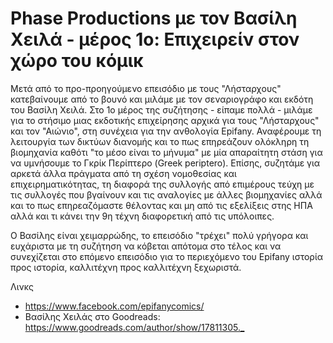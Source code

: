 # Phase Productions με τον Βασίλη Χειλά - μέρος 1ο: Επιχειρείν στον χώρο του κόμικ

Μετά από το προ-προηγούμενο επεισόδιο με τους "Λήσταρχους" κατεβαίνουμε από το βουνό και μιλάμε με τον σεναριογράφο και εκδότη του Βασίλη Χειλά. Στο 1ο μέρος της συζήτησης - είπαμε πολλά - μιλάμε για το στήσιμο μιας εκδοτικής επιχείρησης αρχικά για τους "Λήσταρχους" και τον "Αιώνιο", στη συνέχεια για την ανθολογία Epifany. Αναφέρουμε τη λειτουργία των δικτύων διανομής και το πως επηρεάζουν ολόκληρη τη βιομηχανία καθότι "το μέσο είναι το μήνυμα" με μία απαραίτητη στάση για να υμνήσουμε το Γκρίκ Περίπτερο (Greek periptero). Επίσης, συζητάμε για αρκετά άλλα πράγματα από τη σχέση νομοθεσίας και επιχειρηματικότητας, τη διαφορά της συλλογής από επιμέρους τεύχη με τις συλλογές που βγαίνουν και τις αναλογίες με άλλες βιομηχανίες αλλά και το πως επηρεαζόμαστε θέλοντας και μη από τις εξελίξεις στης ΗΠΑ αλλά και τι κάνει την 9η τέχνη διαφορετική από τις υπόλοιπες.

Ο Βασίλης είναι χειμαρρώδης, το επεισόδιο "τρέχει" πολύ γρήγορα και ευχάριστα με τη συζήτηση να κόβεται απότομα στο τέλος και να συνεχίζεται στο επόμενο επεισόδιο για το περιεχόμενο του Epifany ιστορία προς ιστορία, καλλιτέχνη προς καλλιτέχνη ξεχωριστά.

Λινκς

- <https://www.facebook.com/epifanycomics/>
- Βασίλης Χειλάς στο Goodreads: <https://www.goodreads.com/author/show/17811305._>

